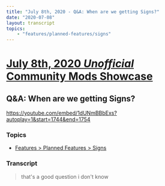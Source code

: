 ```yaml
---
title: "July 8th, 2020 - Q&A: When are we getting Signs?"
date: "2020-07-08"
layout: transcript
topics: 
    - "features/planned-features/signs"
---
```

# [July 8th, 2020 *Unofficial* Community Mods Showcase](../2020-07-08.md)
## Q&A: When are we getting Signs?
https://youtube.com/embed/1dUNmBBbExs?autoplay=1&start=1744&end=1754
### Topics
* [Features > Planned Features > Signs](../topics/features/planned-features/signs.md)

### Transcript

> that's a good question i don't know
